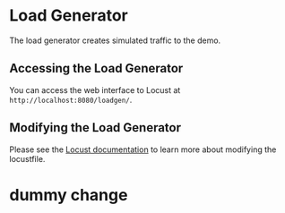 # Load Generator

The load generator creates simulated traffic to the demo.

## Accessing the Load Generator

You can access the web interface to Locust at `http://localhost:8080/loadgen/`.

## Modifying the Load Generator

Please see the [Locust
documentation](https://docs.locust.io/en/2.16.0/writing-a-locustfile.html) to
learn more about modifying the locustfile.
# dummy change
